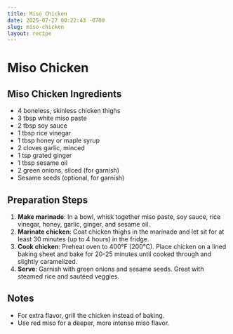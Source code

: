 ```yaml
---
title: Miso Chicken
date: 2025-07-27 00:22:43 -0700
slug: miso-chicken
layout: recipe
---
```


# Miso Chicken

## Miso Chicken Ingredients
- 4 boneless, skinless chicken thighs
- 3 tbsp white miso paste
- 2 tbsp soy sauce
- 1 tbsp rice vinegar
- 1 tbsp honey or maple syrup
- 2 cloves garlic, minced
- 1 tsp grated ginger
- 1 tbsp sesame oil
- 2 green onions, sliced (for garnish)
- Sesame seeds (optional, for garnish)

## Preparation Steps
1. **Make marinade**: In a bowl, whisk together miso paste, soy sauce, rice vinegar, honey, garlic, ginger, and sesame oil.
2. **Marinate chicken**: Coat chicken thighs in the marinade and let sit for at least 30 minutes (up to 4 hours) in the fridge.
3. **Cook chicken**: Preheat oven to 400°F (200°C). Place chicken on a lined baking sheet and bake for 20-25 minutes until cooked through and slightly caramelized.
4. **Serve**: Garnish with green onions and sesame seeds. Great with steamed rice and sautéed veggies.

## Notes
- For extra flavor, grill the chicken instead of baking.
- Use red miso for a deeper, more intense miso flavor.
